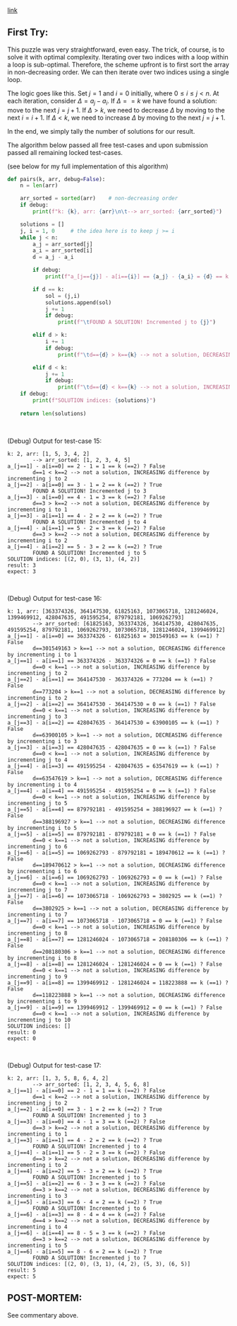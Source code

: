 [link](https://www.hackerrank.com/challenges/pairs/problem?h_l=interview&playlist_slugs%5B%5D=interview-preparation-kit&playlist_slugs%5B%5D=search)


## First Try:

This puzzle was very straightforward, even easy.  The trick, of course, is to solve it with optimal complexity.  Iterating over two indices with a loop within a loop is sub-optimal.  Therefore, the scheme upfront is to first sort the array in non-decreasing order.  We can then iterate over two indices using a single loop.  

The logic goes like this.  Set $j=1$ and $i=0$ initially, where $0 \le i \le j < n$.  At each iteration, consider $\Delta = a_j - a_i$.  If $\Delta == k$ we have found a solution: move to the next $j = j + 1$.  If $\Delta > k$, we need to decrease $\Delta$ by moving to the next $i = i + 1$.  If $\Delta < k$, we need to increase $\Delta$ by moving to the next $j = j + 1$.

In the end, we simply tally the number of solutions for our result.

The algorithm below passed all free test-cases and upon submission passed all remaining locked test-cases.


(see below for my full implementation of this algorithm)

```python
def pairs(k, arr, debug=False):
    n = len(arr)

    arr_sorted = sorted(arr)    # non-decreasing order
    if debug:
        print(f"k: {k}, arr: {arr}\n\t--> arr_sorted: {arr_sorted}")

    solutions = []
    j, i = 1, 0     # the idea here is to keep j >= i
    while j < n:
        a_j = arr_sorted[j]
        a_i = arr_sorted[i]
        d = a_j - a_i

        if debug:
            print(f"a_[j=={j}] - a[i=={i}] == {a_j} - {a_i} = {d} == k (=={k}) ? {d == k}")

        if d == k:
            sol = (j,i)
            solutions.append(sol)
            j += 1
            if debug:
                print(f"\tFOUND A SOLUTION! Incremented j to {j}")

        elif d > k:
            i += 1
            if debug:
                print(f"\td=={d} > k=={k} --> not a solution, DECREASING difference by incrementing i to {i}")

        elif d < k:
            j += 1
            if debug:
                print(f"\td=={d} < k=={k} --> not a solution, INCREASING difference by incrementing j to {j}")
    if debug:
        print(f"SOLUTION indices: {solutions}")
    
    return len(solutions)
```

<p><br>

(Debug) Output for test-case 15:

```
k: 2, arr: [1, 5, 3, 4, 2]
        --> arr_sorted: [1, 2, 3, 4, 5]
a_[j==1] - a[i==0] == 2 - 1 = 1 == k (==2) ? False
        d==1 < k==2 --> not a solution, INCREASING difference by incrementing j to 2
a_[j==2] - a[i==0] == 3 - 1 = 2 == k (==2) ? True
        FOUND A SOLUTION! Incremented j to 3
a_[j==3] - a[i==0] == 4 - 1 = 3 == k (==2) ? False
        d==3 > k==2 --> not a solution, DECREASING difference by incrementing i to 1
a_[j==3] - a[i==1] == 4 - 2 = 2 == k (==2) ? True
        FOUND A SOLUTION! Incremented j to 4
a_[j==4] - a[i==1] == 5 - 2 = 3 == k (==2) ? False
        d==3 > k==2 --> not a solution, DECREASING difference by incrementing i to 2
a_[j==4] - a[i==2] == 5 - 3 = 2 == k (==2) ? True
        FOUND A SOLUTION! Incremented j to 5
SOLUTION indices: [(2, 0), (3, 1), (4, 2)]
result: 3
expect: 3
```

<p><br>

(Debug) Output for test-case 16:

```
k: 1, arr: [363374326, 364147530, 61825163, 1073065718, 1281246024, 1399469912, 428047635, 491595254, 879792181, 1069262793]
        --> arr_sorted: [61825163, 363374326, 364147530, 428047635, 491595254, 879792181, 1069262793, 1073065718, 1281246024, 1399469912]
a_[j==1] - a[i==0] == 363374326 - 61825163 = 301549163 == k (==1) ? False
        d==301549163 > k==1 --> not a solution, DECREASING difference by incrementing i to 1
a_[j==1] - a[i==1] == 363374326 - 363374326 = 0 == k (==1) ? False
        d==0 < k==1 --> not a solution, INCREASING difference by incrementing j to 2
a_[j==2] - a[i==1] == 364147530 - 363374326 = 773204 == k (==1) ? False
        d==773204 > k==1 --> not a solution, DECREASING difference by incrementing i to 2
a_[j==2] - a[i==2] == 364147530 - 364147530 = 0 == k (==1) ? False
        d==0 < k==1 --> not a solution, INCREASING difference by incrementing j to 3
a_[j==3] - a[i==2] == 428047635 - 364147530 = 63900105 == k (==1) ? False
        d==63900105 > k==1 --> not a solution, DECREASING difference by incrementing i to 3
a_[j==3] - a[i==3] == 428047635 - 428047635 = 0 == k (==1) ? False
        d==0 < k==1 --> not a solution, INCREASING difference by incrementing j to 4
a_[j==4] - a[i==3] == 491595254 - 428047635 = 63547619 == k (==1) ? False
        d==63547619 > k==1 --> not a solution, DECREASING difference by incrementing i to 4
a_[j==4] - a[i==4] == 491595254 - 491595254 = 0 == k (==1) ? False
        d==0 < k==1 --> not a solution, INCREASING difference by incrementing j to 5
a_[j==5] - a[i==4] == 879792181 - 491595254 = 388196927 == k (==1) ? False
        d==388196927 > k==1 --> not a solution, DECREASING difference by incrementing i to 5
a_[j==5] - a[i==5] == 879792181 - 879792181 = 0 == k (==1) ? False
        d==0 < k==1 --> not a solution, INCREASING difference by incrementing j to 6
a_[j==6] - a[i==5] == 1069262793 - 879792181 = 189470612 == k (==1) ? False
        d==189470612 > k==1 --> not a solution, DECREASING difference by incrementing i to 6
a_[j==6] - a[i==6] == 1069262793 - 1069262793 = 0 == k (==1) ? False
        d==0 < k==1 --> not a solution, INCREASING difference by incrementing j to 7
a_[j==7] - a[i==6] == 1073065718 - 1069262793 = 3802925 == k (==1) ? False
        d==3802925 > k==1 --> not a solution, DECREASING difference by incrementing i to 7
a_[j==7] - a[i==7] == 1073065718 - 1073065718 = 0 == k (==1) ? False
        d==0 < k==1 --> not a solution, INCREASING difference by incrementing j to 8
a_[j==8] - a[i==7] == 1281246024 - 1073065718 = 208180306 == k (==1) ? False
        d==208180306 > k==1 --> not a solution, DECREASING difference by incrementing i to 8
a_[j==8] - a[i==8] == 1281246024 - 1281246024 = 0 == k (==1) ? False
        d==0 < k==1 --> not a solution, INCREASING difference by incrementing j to 9
a_[j==9] - a[i==8] == 1399469912 - 1281246024 = 118223888 == k (==1) ? False
        d==118223888 > k==1 --> not a solution, DECREASING difference by incrementing i to 9
a_[j==9] - a[i==9] == 1399469912 - 1399469912 = 0 == k (==1) ? False
        d==0 < k==1 --> not a solution, INCREASING difference by incrementing j to 10
SOLUTION indices: []
result: 0
expect: 0
```

<p><br>

(Debug) Output for test-case 17:

```
k: 2, arr: [1, 3, 5, 8, 6, 4, 2]
        --> arr_sorted: [1, 2, 3, 4, 5, 6, 8]
a_[j==1] - a[i==0] == 2 - 1 = 1 == k (==2) ? False
        d==1 < k==2 --> not a solution, INCREASING difference by incrementing j to 2
a_[j==2] - a[i==0] == 3 - 1 = 2 == k (==2) ? True
        FOUND A SOLUTION! Incremented j to 3
a_[j==3] - a[i==0] == 4 - 1 = 3 == k (==2) ? False
        d==3 > k==2 --> not a solution, DECREASING difference by incrementing i to 1
a_[j==3] - a[i==1] == 4 - 2 = 2 == k (==2) ? True
        FOUND A SOLUTION! Incremented j to 4
a_[j==4] - a[i==1] == 5 - 2 = 3 == k (==2) ? False
        d==3 > k==2 --> not a solution, DECREASING difference by incrementing i to 2
a_[j==4] - a[i==2] == 5 - 3 = 2 == k (==2) ? True
        FOUND A SOLUTION! Incremented j to 5
a_[j==5] - a[i==2] == 6 - 3 = 3 == k (==2) ? False
        d==3 > k==2 --> not a solution, DECREASING difference by incrementing i to 3
a_[j==5] - a[i==3] == 6 - 4 = 2 == k (==2) ? True
        FOUND A SOLUTION! Incremented j to 6
a_[j==6] - a[i==3] == 8 - 4 = 4 == k (==2) ? False
        d==4 > k==2 --> not a solution, DECREASING difference by incrementing i to 4
a_[j==6] - a[i==4] == 8 - 5 = 3 == k (==2) ? False
        d==3 > k==2 --> not a solution, DECREASING difference by incrementing i to 5
a_[j==6] - a[i==5] == 8 - 6 = 2 == k (==2) ? True
        FOUND A SOLUTION! Incremented j to 7
SOLUTION indices: [(2, 0), (3, 1), (4, 2), (5, 3), (6, 5)]
result: 5
expect: 5
```

## POST-MORTEM:

See commentary above.
